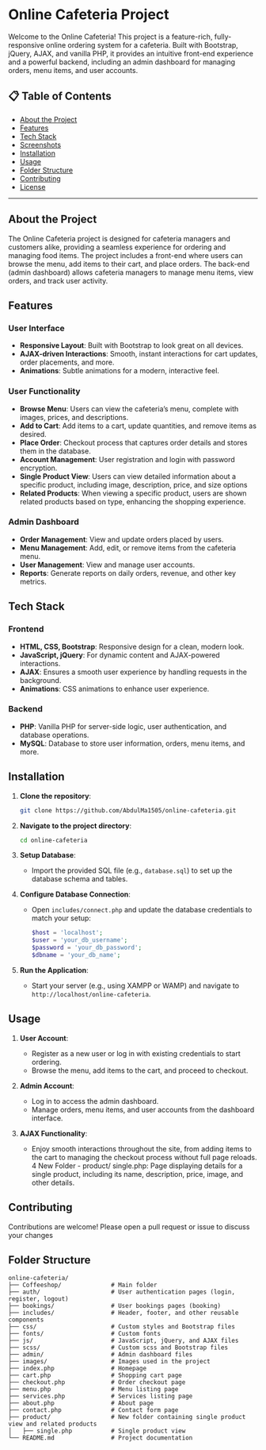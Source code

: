 # Online Cafeteria Project

Welcome to the Online Cafeteria! This project is a feature-rich, fully-responsive online ordering system for a cafeteria. Built with Bootstrap, jQuery, AJAX, and vanilla PHP, it provides an intuitive front-end experience and a powerful backend, including an admin dashboard for managing orders, menu items, and user accounts.

## 📋 Table of Contents

- [About the Project](#about-the-project)
- [Features](#features)
- [Tech Stack](#tech-stack)
- [Screenshots](#screenshots)
- [Installation](#installation)
- [Usage](#usage)
- [Folder Structure](#folder-structure)
- [Contributing](#contributing)
- [License](#license)

---

## About the Project

The Online Cafeteria project is designed for cafeteria managers and customers alike, providing a seamless experience for ordering and managing food items. The project includes a front-end where users can browse the menu, add items to their cart, and place orders. The back-end (admin dashboard) allows cafeteria managers to manage menu items, view orders, and track user activity.

## Features

### User Interface
- **Responsive Layout**: Built with Bootstrap to look great on all devices.
- **AJAX-driven Interactions**: Smooth, instant interactions for cart updates, order placements, and more.
- **Animations**: Subtle animations for a modern, interactive feel.

### User Functionality
- **Browse Menu**: Users can view the cafeteria’s menu, complete with images, prices, and descriptions.
- **Add to Cart**: Add items to a cart, update quantities, and remove items as desired.
- **Place Order**: Checkout process that captures order details and stores them in the database.
- **Account Management**: User registration and login with password encryption.
- **Single Product View**: Users can view detailed information about a specific product, including image, description, price, and size options
- **Related Products**: When viewing a specific product, users are shown related products based on type, enhancing the shopping experience.

### Admin Dashboard
- **Order Management**: View and update orders placed by users.
- **Menu Management**: Add, edit, or remove items from the cafeteria menu.
- **User Management**: View and manage user accounts.
- **Reports**: Generate reports on daily orders, revenue, and other key metrics.

## Tech Stack

### Frontend
- **HTML, CSS, Bootstrap**: Responsive design for a clean, modern look.
- **JavaScript, jQuery**: For dynamic content and AJAX-powered interactions.
- **AJAX**: Ensures a smooth user experience by handling requests in the background.
- **Animations**: CSS animations to enhance user experience.

### Backend
- **PHP**: Vanilla PHP for server-side logic, user authentication, and database operations.
- **MySQL**: Database to store user information, orders, menu items, and more.


## Installation

1. **Clone the repository**:
    ```bash
    git clone https://github.com/AbdulMa1505/online-cafeteria.git
    ```

2. **Navigate to the project directory**:
    ```bash
    cd online-cafeteria
    ```

3. **Setup Database**:
   - Import the provided SQL file (e.g., `database.sql`) to set up the database schema and tables.

4. **Configure Database Connection**:
   - Open `includes/connect.php` and update the database credentials to match your setup:
     ```php
     $host = 'localhost';
     $user = 'your_db_username';
     $password = 'your_db_password';
     $dbname = 'your_db_name';
     ```

5. **Run the Application**:
   - Start your server (e.g., using XAMPP or WAMP) and navigate to `http://localhost/online-cafeteria`.

## Usage

1. **User Account**:
   - Register as a new user or log in with existing credentials to start ordering.
   - Browse the menu, add items to the cart, and proceed to checkout.

2. **Admin Account**:
   - Log in to access the admin dashboard.
   - Manage orders, menu items, and user accounts from the dashboard interface.

3. **AJAX Functionality**:
   - Enjoy smooth interactions throughout the site, from adding items to the cart to managing the checkout process without full page reloads.
4 New Folder - product/
single.php: Page displaying details for a single product, including its name, description, price, image, and other details.
## Contributing
Contributions are welcome! Please open a pull request or issue to discuss your changes
## Folder Structure

```plaintext
online-cafeteria/
├── Coffeeshop/              # Main folder
├── auth/                    # User authentication pages (login, register, logout)
├── bookings/                # User bookings pages (booking)
├── includes/                # Header, footer, and other reusable components
├── css/                     # Custom styles and Bootstrap files
├── fonts/                   # Custom fonts 
├── js/                      # JavaScript, jQuery, and AJAX files
├── scss/                    # Custom scss and Bootstrap files
├── admin/                   # Admin dashboard files
├── images/                  # Images used in the project
├── index.php                # Homepage
├── cart.php                 # Shopping cart page
├── checkout.php             # Order checkout page
├── menu.php                 # Menu listing page
├── services.php             # Services listing page
├── about.php                # About page
├── contact.php              # Contact form page
├── product/                 # New folder containing single product view and related products
│   ├── single.php           # Single product view
└── README.md                # Project documentation
